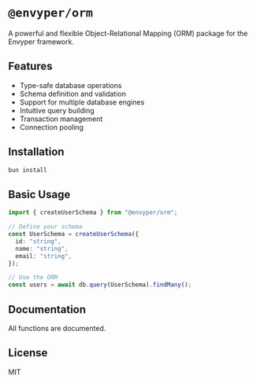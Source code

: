 # `@envyper/orm`

A powerful and flexible Object-Relational Mapping (ORM) package for the Envyper framework.

## Features

- Type-safe database operations
- Schema definition and validation
- Support for multiple database engines
- Intuitive query building
- Transaction management
- Connection pooling

## Installation

```bash
bun install
```

## Basic Usage

```typescript
import { createUserSchema } from "@envyper/orm";

// Define your schema
const UserSchema = createUserSchema({
  id: "string",
  name: "string",
  email: "string",
});

// Use the ORM
const users = await db.query(UserSchema).findMany();
```

## Documentation

All functions are documented.

## License

MIT
